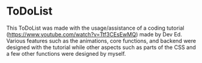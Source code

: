 # ToDoList

This ToDoList was made with the usage/assistance of a coding tutorial (https://www.youtube.com/watch?v=Ttf3CEsEwMQ) made by Dev Ed. Various features such as the animations, core functions, and backend were designed with the tutorial while other aspects such as parts of the CSS and a few other functions were designed by myself.
